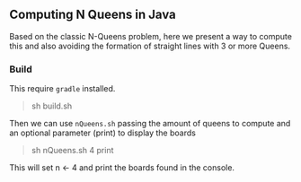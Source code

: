 ## Computing N Queens in Java

Based on the classic N-Queens problem, here we present a way to compute this and also avoiding the formation of straight lines with 3 or more Queens.


### Build

This require `gradle` installed.


> sh build.sh


Then we can use `nQueens.sh` passing the amount of queens to compute and an optional parameter (print) to display the boards


> sh nQueens.sh 4 print


This will set n <- 4 and print the boards found in the console.

